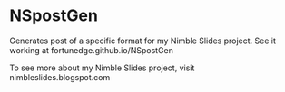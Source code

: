 # NSpostGen
Generates post of a specific format for my Nimble Slides project.
See it working at fortunedge.github.io/NSpostGen

To see more about my Nimble Slides project, visit nimbleslides.blogspot.com
